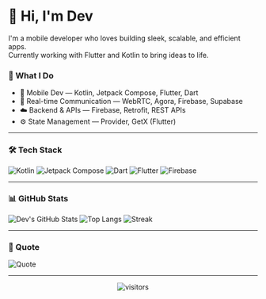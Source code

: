 # 👋 Hi, I'm Dev

I'm a mobile developer who loves building sleek, scalable, and efficient apps.  
Currently working with Flutter and Kotlin to bring ideas to life.

### 🧠 What I Do
- 📱 Mobile Dev — Kotlin, Jetpack Compose, Flutter, Dart  
- 🔁 Real-time Communication — WebRTC, Agora, Firebase, Supabase  
- ☁️ Backend & APIs — Firebase, Retrofit, REST APIs  
- ⚙️ State Management — Provider, GetX (Flutter)

---

### 🛠 Tech Stack
![Kotlin](https://img.shields.io/badge/Kotlin-7F52FF?style=flat&logo=kotlin&logoColor=white)
![Jetpack Compose](https://img.shields.io/badge/Jetpack_Compose-4285F4?style=flat&logo=android&logoColor=white)
![Dart](https://img.shields.io/badge/Dart-0175C2?style=flat&logo=dart&logoColor=white)
![Flutter](https://img.shields.io/badge/Flutter-02569B?style=flat&logo=flutter&logoColor=white)
![Firebase](https://img.shields.io/badge/Firebase-FFCA28?style=flat&logo=firebase&logoColor=black)

---

### 📊 GitHub Stats
![Dev's GitHub Stats](https://github-readme-stats.vercel.app/api?username=dev778g-me&theme=tokyonight&hide_border=true&show_icons=true)
![Top Langs](https://github-readme-stats.vercel.app/api/top-langs/?username=dev778g-me&layout=compact&theme=tokyonight&hide_border=true)
![Streak](https://streak-stats.demolab.com?user=dev778g-me&theme=tokyonight&hide_border=true)

---

### 💬 Quote
![Quote](https://quotes-github-readme.vercel.app/api?type=horizontal&theme=dark)

---

<!-- Profile visit counter -->
<p align="center">
  <img src="https://visitcount.itsvg.in/api?id=dev778g-me&icon=2&color=0" alt="visitors"/>
</p>
